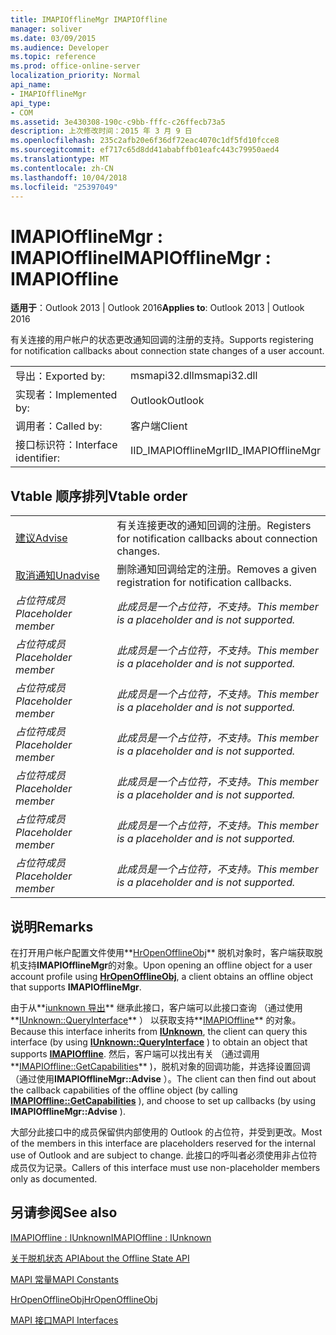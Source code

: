 ```yaml
---
title: IMAPIOfflineMgr IMAPIOffline
manager: soliver
ms.date: 03/09/2015
ms.audience: Developer
ms.topic: reference
ms.prod: office-online-server
localization_priority: Normal
api_name:
- IMAPIOfflineMgr
api_type:
- COM
ms.assetid: 3e430308-190c-c9bb-fffc-c26ffecb73a5
description: 上次修改时间：2015 年 3 月 9 日
ms.openlocfilehash: 235c2afb20e6f36df72eac4070c1df5fd10fcce8
ms.sourcegitcommit: ef717c65d8dd41ababffb01eafc443c79950aed4
ms.translationtype: MT
ms.contentlocale: zh-CN
ms.lasthandoff: 10/04/2018
ms.locfileid: "25397049"
---
```

# <a name="imapiofflinemgr--imapioffline"></a><span data-ttu-id="d2c9f-103">IMAPIOfflineMgr : IMAPIOffline</span><span class="sxs-lookup"><span data-stu-id="d2c9f-103">IMAPIOfflineMgr : IMAPIOffline</span></span>

  
  
<span data-ttu-id="d2c9f-104">**适用于**：Outlook 2013 | Outlook 2016</span><span class="sxs-lookup"><span data-stu-id="d2c9f-104">**Applies to**: Outlook 2013 | Outlook 2016</span></span> 
  
<span data-ttu-id="d2c9f-105">有关连接的用户帐户的状态更改通知回调的注册的支持。</span><span class="sxs-lookup"><span data-stu-id="d2c9f-105">Supports registering for notification callbacks about connection state changes of a user account.</span></span>
  
|||
|:-----|:-----|
|<span data-ttu-id="d2c9f-106">导出：</span><span class="sxs-lookup"><span data-stu-id="d2c9f-106">Exported by:</span></span>  <br/> |<span data-ttu-id="d2c9f-107">msmapi32.dll</span><span class="sxs-lookup"><span data-stu-id="d2c9f-107">msmapi32.dll</span></span>  <br/> |
|<span data-ttu-id="d2c9f-108">实现者：</span><span class="sxs-lookup"><span data-stu-id="d2c9f-108">Implemented by:</span></span>  <br/> |<span data-ttu-id="d2c9f-109">Outlook</span><span class="sxs-lookup"><span data-stu-id="d2c9f-109">Outlook</span></span>  <br/> |
|<span data-ttu-id="d2c9f-110">调用者：</span><span class="sxs-lookup"><span data-stu-id="d2c9f-110">Called by:</span></span>  <br/> |<span data-ttu-id="d2c9f-111">客户端</span><span class="sxs-lookup"><span data-stu-id="d2c9f-111">Client</span></span>  <br/> |
|<span data-ttu-id="d2c9f-112">接口标识符：</span><span class="sxs-lookup"><span data-stu-id="d2c9f-112">Interface identifier:</span></span>  <br/> |<span data-ttu-id="d2c9f-113">IID_IMAPIOfflineMgr</span><span class="sxs-lookup"><span data-stu-id="d2c9f-113">IID_IMAPIOfflineMgr</span></span>  <br/> |
   
## <a name="vtable-order"></a><span data-ttu-id="d2c9f-114">Vtable 顺序排列</span><span class="sxs-lookup"><span data-stu-id="d2c9f-114">Vtable order</span></span>

|||
|:-----|:-----|
|[<span data-ttu-id="d2c9f-115">建议</span><span class="sxs-lookup"><span data-stu-id="d2c9f-115">Advise</span></span>](imapiofflinemgr-advise.md) <br/> |<span data-ttu-id="d2c9f-116">有关连接更改的通知回调的注册。</span><span class="sxs-lookup"><span data-stu-id="d2c9f-116">Registers for notification callbacks about connection changes.</span></span>  <br/> |
|[<span data-ttu-id="d2c9f-117">取消通知</span><span class="sxs-lookup"><span data-stu-id="d2c9f-117">Unadvise</span></span>](imapiofflinemgr-unadvise.md) <br/> |<span data-ttu-id="d2c9f-118">删除通知回调给定的注册。</span><span class="sxs-lookup"><span data-stu-id="d2c9f-118">Removes a given registration for notification callbacks.</span></span>  <br/> |
| <span data-ttu-id="d2c9f-119">*占位符成员*</span><span class="sxs-lookup"><span data-stu-id="d2c9f-119">*Placeholder member*</span></span>  <br/> | <span data-ttu-id="d2c9f-120">*此成员是一个占位符，不支持。*</span><span class="sxs-lookup"><span data-stu-id="d2c9f-120">*This member is a placeholder and is not supported.*</span></span>  <br/> |
| <span data-ttu-id="d2c9f-121">*占位符成员*</span><span class="sxs-lookup"><span data-stu-id="d2c9f-121">*Placeholder member*</span></span>  <br/> | <span data-ttu-id="d2c9f-122">*此成员是一个占位符，不支持。*</span><span class="sxs-lookup"><span data-stu-id="d2c9f-122">*This member is a placeholder and is not supported.*</span></span>  <br/> |
| <span data-ttu-id="d2c9f-123">*占位符成员*</span><span class="sxs-lookup"><span data-stu-id="d2c9f-123">*Placeholder member*</span></span>  <br/> | <span data-ttu-id="d2c9f-124">*此成员是一个占位符，不支持。*</span><span class="sxs-lookup"><span data-stu-id="d2c9f-124">*This member is a placeholder and is not supported.*</span></span>  <br/> |
| <span data-ttu-id="d2c9f-125">*占位符成员*</span><span class="sxs-lookup"><span data-stu-id="d2c9f-125">*Placeholder member*</span></span>  <br/> | <span data-ttu-id="d2c9f-126">*此成员是一个占位符，不支持。*</span><span class="sxs-lookup"><span data-stu-id="d2c9f-126">*This member is a placeholder and is not supported.*</span></span>  <br/> |
| <span data-ttu-id="d2c9f-127">*占位符成员*</span><span class="sxs-lookup"><span data-stu-id="d2c9f-127">*Placeholder member*</span></span>  <br/> | <span data-ttu-id="d2c9f-128">*此成员是一个占位符，不支持。*</span><span class="sxs-lookup"><span data-stu-id="d2c9f-128">*This member is a placeholder and is not supported.*</span></span>  <br/> |
| <span data-ttu-id="d2c9f-129">*占位符成员*</span><span class="sxs-lookup"><span data-stu-id="d2c9f-129">*Placeholder member*</span></span>  <br/> | <span data-ttu-id="d2c9f-130">*此成员是一个占位符，不支持。*</span><span class="sxs-lookup"><span data-stu-id="d2c9f-130">*This member is a placeholder and is not supported.*</span></span>  <br/> |
| <span data-ttu-id="d2c9f-131">*占位符成员*</span><span class="sxs-lookup"><span data-stu-id="d2c9f-131">*Placeholder member*</span></span>  <br/> | <span data-ttu-id="d2c9f-132">*此成员是一个占位符，不支持。*</span><span class="sxs-lookup"><span data-stu-id="d2c9f-132">*This member is a placeholder and is not supported.*</span></span>  <br/> |
   
## <a name="remarks"></a><span data-ttu-id="d2c9f-133">说明</span><span class="sxs-lookup"><span data-stu-id="d2c9f-133">Remarks</span></span>

<span data-ttu-id="d2c9f-134">在打开用户帐户配置文件使用**[HrOpenOfflineObj](hropenofflineobj.md)** 脱机对象时，客户端获取脱机支持**IMAPIOfflineMgr**的对象。</span><span class="sxs-lookup"><span data-stu-id="d2c9f-134">Upon opening an offline object for a user account profile using **[HrOpenOfflineObj](hropenofflineobj.md)**, a client obtains an offline object that supports **IMAPIOfflineMgr**.</span></span> 
  
<span data-ttu-id="d2c9f-135">由于从**[iunknown 导出](https://msdn.microsoft.com/library/ms680509%28v=VS.85%29.aspx)** 继承此接口，客户端可以此接口查询 （通过使用**[IUnknown::QueryInterface](https://msdn.microsoft.com/library/ms682521%28v=VS.85%29.aspx)** ） 以获取支持**[IMAPIOffline](imapiofflineiunknown.md)** 的对象。</span><span class="sxs-lookup"><span data-stu-id="d2c9f-135">Because this interface inherits from **[IUnknown](https://msdn.microsoft.com/library/ms680509%28v=VS.85%29.aspx)**, the client can query this interface (by using **[IUnknown::QueryInterface](https://msdn.microsoft.com/library/ms682521%28v=VS.85%29.aspx)** ) to obtain an object that supports **[IMAPIOffline](imapiofflineiunknown.md)**.</span></span> <span data-ttu-id="d2c9f-136">然后，客户端可以找出有关 （通过调用**[IMAPIOffline::GetCapabilities](imapioffline-getcapabilities.md)** )，脱机对象的回调功能，并选择设置回调 （通过使用**IMAPIOfflineMgr::Advise** ）。</span><span class="sxs-lookup"><span data-stu-id="d2c9f-136">The client can then find out about the callback capabilities of the offline object (by calling **[IMAPIOffline::GetCapabilities](imapioffline-getcapabilities.md)** ), and choose to set up callbacks (by using **IMAPIOfflineMgr::Advise** ).</span></span> 
  
<span data-ttu-id="d2c9f-137">大部分此接口中的成员保留供内部使用的 Outlook 的占位符，并受到更改。</span><span class="sxs-lookup"><span data-stu-id="d2c9f-137">Most of the members in this interface are placeholders reserved for the internal use of Outlook and are subject to change.</span></span> <span data-ttu-id="d2c9f-138">此接口的呼叫者必须使用非占位符成员仅为记录。</span><span class="sxs-lookup"><span data-stu-id="d2c9f-138">Callers of this interface must use non-placeholder members only as documented.</span></span>
  
## <a name="see-also"></a><span data-ttu-id="d2c9f-139">另请参阅</span><span class="sxs-lookup"><span data-stu-id="d2c9f-139">See also</span></span>



[<span data-ttu-id="d2c9f-140">IMAPIOffline : IUnknown</span><span class="sxs-lookup"><span data-stu-id="d2c9f-140">IMAPIOffline : IUnknown</span></span>](imapiofflineiunknown.md)


[<span data-ttu-id="d2c9f-141">关于脱机状态 API</span><span class="sxs-lookup"><span data-stu-id="d2c9f-141">About the Offline State API</span></span>](about-the-offline-state-api.md)
  
[<span data-ttu-id="d2c9f-142">MAPI 常量</span><span class="sxs-lookup"><span data-stu-id="d2c9f-142">MAPI Constants</span></span>](mapi-constants.md)
  
[<span data-ttu-id="d2c9f-143">HrOpenOfflineObj</span><span class="sxs-lookup"><span data-stu-id="d2c9f-143">HrOpenOfflineObj</span></span>](hropenofflineobj.md)
  
[<span data-ttu-id="d2c9f-144">MAPI 接口</span><span class="sxs-lookup"><span data-stu-id="d2c9f-144">MAPI Interfaces</span></span>](mapi-interfaces.md)

